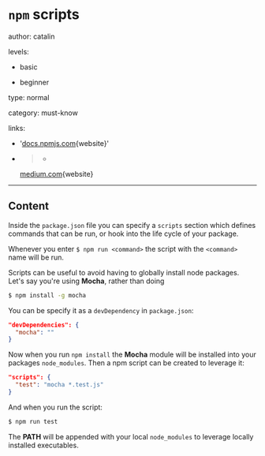 # `npm` scripts
author: catalin

levels:

  - basic

  - beginner

type: normal

category: must-know

links:

  - '[docs.npmjs.com](https://docs.npmjs.com/misc/scripts){website}'

  - >-
    [medium.com](https://medium.com/@mxstbr/npm-scripts-explained-f125e85eb378#.xkpyd4fei){website}

---
## Content

Inside the `package.json` file you can specify a `scripts` section which defines commands that can be run, or hook into the life cycle of your package.

Whenever you enter `$ npm run <command>` the script with the `<command>` name will be run.

Scripts can be useful to avoid having to globally install node packages. Let's say you're using **Mocha**, rather than doing
```bash
$ npm install -g mocha
```
You can be specify it as a `devDependency` in `package.json`:
```json
"devDependencies": {
  "mocha": ""
}
```
Now when you run `npm install` the **Mocha** module will be installed into your packages `node_modules`. Then a npm script can be created to leverage it:
```json
"scripts": {
  "test": "mocha *.test.js"
}

```
And when you run the script:
```bash
$ npm run test
```
The **PATH** will be appended with your local `node_modules` to leverage locally installed executables.
